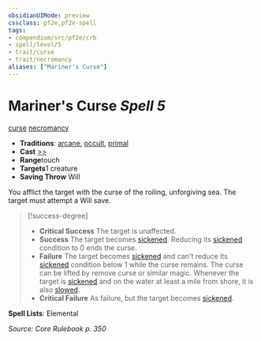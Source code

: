 ```yaml
---
obsidianUIMode: preview
cssclass: pf2e,pf2e-spell
tags:
- compendium/src/pf2e/crb
- spell/level/5
- trait/curse
- trait/necromancy
aliases: ["Mariner's Curse"]
---
```

# Mariner's Curse *Spell 5*   
[curse](../../Rules/traits/curse.md)  [necromancy](../../Rules/traits/necromancy.md)  

- **Traditions**: [arcane](../../Rules/traits/arcane.md), [occult](../../Rules/traits/occult.md), [primal](../../Rules/traits/primal.md)
- **Cast** [>>](../../Rules/core-rulebook/chapter-9-playing-the-game.md#Actions "Two-Action") 
- **Range**touch
- **Targets**1 creature
- **Saving Throw** Will

You afflict the target with the curse of the roiling, unforgiving sea. The target must attempt a Will save.

> [!success-degree] 
> - **Critical Success** The target is unaffected.
> - **Success** The target becomes [sickened](../../Rules/conditions.md#Sickened). Reducing its [sickened](../../Rules/conditions.md#Sickened) condition to 0 ends the curse.
> - **Failure** The target becomes [sickened](../../Rules/conditions.md#Sickened) and can't reduce its [sickened](../../Rules/conditions.md#Sickened) condition below 1 while the curse remains. The curse can be lifted by remove curse or similar magic. Whenever the target is [sickened](../../Rules/conditions.md#Sickened) and on the water at least a mile from shore, it is also [slowed](../../Rules/conditions.md#Slowed).
> - **Critical Failure** As failure, but the target becomes [sickened](../../Rules/conditions.md#Sickened).

**Spell Lists**: Elemental

*Source: Core Rulebook p. 350*